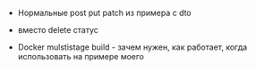 - Нормальные post put patch из примера c dto
- вместо delete статус

- Docker mulstistage build - зачем нужен, как работает, когда использовать на примере моего